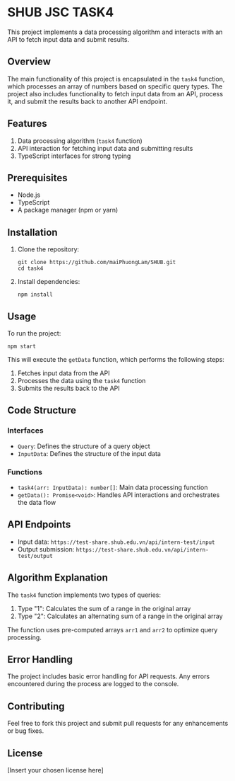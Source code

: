 # SHUB JSC TASK4

This project implements a data processing algorithm and interacts with an API to fetch input data and submit results.

## Overview

The main functionality of this project is encapsulated in the `task4` function, which processes an array of numbers based on specific query types. The project also includes functionality to fetch input data from an API, process it, and submit the results back to another API endpoint.

## Features

1. Data processing algorithm (`task4` function)
2. API interaction for fetching input data and submitting results
3. TypeScript interfaces for strong typing

## Prerequisites

- Node.js
- TypeScript
- A package manager (npm or yarn)

## Installation

1. Clone the repository:

   ```
   git clone https://github.com/maiPhuongLam/SHUB.git
   cd task4
   ```

2. Install dependencies:
   ```
   npm install
   ```

## Usage

To run the project:

```
npm start
```

This will execute the `getData` function, which performs the following steps:

1. Fetches input data from the API
2. Processes the data using the `task4` function
3. Submits the results back to the API

## Code Structure

### Interfaces

- `Query`: Defines the structure of a query object
- `InputData`: Defines the structure of the input data

### Functions

- `task4(arr: InputData): number[]`: Main data processing function
- `getData(): Promise<void>`: Handles API interactions and orchestrates the data flow

## API Endpoints

- Input data: `https://test-share.shub.edu.vn/api/intern-test/input`
- Output submission: `https://test-share.shub.edu.vn/api/intern-test/output`

## Algorithm Explanation

The `task4` function implements two types of queries:

1. Type "1": Calculates the sum of a range in the original array
2. Type "2": Calculates an alternating sum of a range in the original array

The function uses pre-computed arrays `arr1` and `arr2` to optimize query processing.

## Error Handling

The project includes basic error handling for API requests. Any errors encountered during the process are logged to the console.

## Contributing

Feel free to fork this project and submit pull requests for any enhancements or bug fixes.

## License

[Insert your chosen license here]

